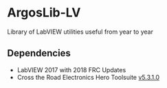 # ArgosLib-LV
Library of LabVIEW utilities useful from year to year

## Dependencies
 - LabVIEW 2017 with 2018 FRC Updates
 - Cross the Road Electronics Hero Toolsuite [v5.3.1.0](http://www.ctr-electronics.com/downloads/installers/CTRE%20Phoenix%20Framework%20v5.3.1.0.zip)
